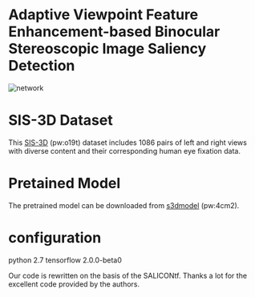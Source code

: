 # Adaptive Viewpoint Feature Enhancement-based Binocular Stereoscopic Image Saliency Detection
![network](https://user-images.githubusercontent.com/22735632/167426011-41b258a7-5f34-43df-8dfa-493f02df8afe.jpg)

# SIS-3D Dataset
 This [SIS-3D](https://pan.baidu.com/s/1sSX46_PFnqu5hOXwH6aICQ) (pw:o19t) dataset includes 1086 pairs of left and right views with diverse content and their corresponding human eye fixation data.

# Pretained Model
The pretrained model can be downloaded from [s3dmodel](https://pan.baidu.com/s/1RdrNm3o_OAIlbz62V9dIiQ) (pw:4cm2).

# configuration
python 2.7 tensorflow 2.0.0-beta0

Our code is rewritten on the basis of the SALICONtf. Thanks a lot for the excellent code provided by the authors.
